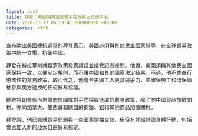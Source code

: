 ```yaml
---
layout: post
title: 拜登：美國須與盟友聯手在貿易上抗衡中國
date: 2020-11-17 05:59:41.000000000 +08:00
categories: rthk
---
```


宣布勝出美國總統選舉的拜登表示，美國必須與其他民主國家聯手，在全球貿易政策中統一立場，抗衡中國。

拜登在特拉華州就經濟政策發表講話並接受記者提問。他說，美國須與其他民主國家保持一致，以便制定規則，而不讓中國和其他國家決定結果。不過，他不會奉行懲罰性的貿易政策，取而代之，他會令美國工人更具競爭力，並確保勞工和環保領袖參與美方達成的任何貿易協議。

總統特朗普任內無論向盟國或對手均採取進取的貿易政策，除了向中國貨品加徵關稅，亦向加拿大、墨西哥和歐盟的鋼鐵、鋁和其他商品加徵關稅。

拜登說，他已經就貿易問題與一些國家領袖交談，但沒有詳細討論具體行動，包括會否加入新的亞太自由貿易協定。
